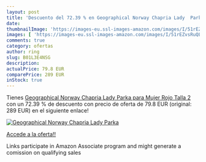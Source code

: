```yaml
---
layout: post
title: 'Descuento del 72.39 % en Geographical Norway Chapria Lady  Parka '
date: 
thumbnailImage: 'https://images-eu.ssl-images-amazon.com/images/I/51rEZvsRuQL._SL200_.jpg'
images: [ 'https://images-eu.ssl-images-amazon.com/images/I/51rEZvsRuQL._SL200_.jpg' ]
comments: true
category: ofertas
author: ring
slug: B01L3E4NSG
description:
actualPrice: 79.8 EUR
comparePrice: 289 EUR
inStock: true
---
```


Tienes [Geographical Norway Chapria Lady  Parka para Mujer  Rojo  Talla 2](https://www.amazon.es/dp/B01L3E4NSG/?tag=tolees-21) con un 72.39 % de descuento con precio de oferta de 79.8 EUR (original: 289 EUR) en el siguiente enlace!

[![Geographical Norway Chapria Lady  Parka ](https://images-eu.ssl-images-amazon.com/images/I/51rEZvsRuQL._SL200_.jpg)](https://www.amazon.es/dp/B01L3E4NSG/?tag=tolees-21)

[Accede a la oferta!!](https://www.amazon.es/dp/B01L3E4NSG/?tag=tolees-21)

Links participate in Amazon Associate program and might generate a comission on qualifying sales


